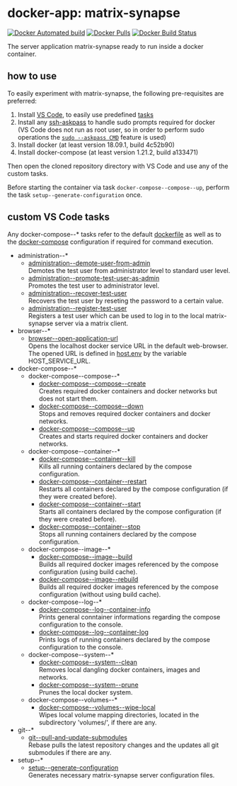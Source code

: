 # docker-app: matrix-synapse

[![Docker Automated build](https://img.shields.io/docker/automated/talsenteam/docker-matrix-synapse.svg?style=for-the-badge)](https://hub.docker.com/r/talsenteam/docker-matrix-synapse/)
[![Docker Pulls](https://img.shields.io/docker/pulls/talsenteam/docker-matrix-synapse.svg?style=for-the-badge)](https://hub.docker.com/r/talsenteam/docker-matrix-synapse/)
[![Docker Build Status](https://img.shields.io/docker/build/talsenteam/docker-matrix-synapse.svg?style=for-the-badge)](https://hub.docker.com/r/talsenteam/docker-matrix-synapse/)

The server application matrix-synapse ready to run inside a docker container.

## how to use

To easily experiment with matrix-synapse, the following pre-requisites are preferred:

1. Install [VS Code](https://code.visualstudio.com/), to easily use predefined [tasks](.vscode/tasks.json)
2. Install any [ssh-askpass](https://man.openbsd.org/ssh-askpass.1) to handle sudo prompts required for docker  
   (VS Code does not run as root user, so in order to perform sudo operations the [`sudo --askpass CMD`](bash/util/elevate.sh) feature is used)
3. Install docker (at least version 18.09.1, build 4c52b90)
4. Install docker-compose (at least version 1.21.2, build a133471)

Then open the cloned repository directory with VS Code and use any of the custom tasks.

Before starting the container via task `docker-compose--compose--up`, perform the task `setup--generate-configuration` once.

## custom VS Code tasks

Any docker-compose--* tasks refer to the default [dockerfile](docker/server--matrix-synapse/default.docker) as well as to the [docker-compose](docker-compose/server--matrix-synapse/default.docker-compose) configuration if required for command execution.

- administration--*
  - [administration--demote-user-from-admin](bash-commands--specific/administration--demote-user-from-admin.sh)  
    Demotes the test user from administrator level to standard user level.
  - [administration--promote-test-user-as-admin](bash-commands--specific/administration--promote-test-user-as-admin.sh)  
    Promotes the test user to administrator level.
  - [administration--recover-test-user](bash-commands--specific/administration--recover-test-user.sh)  
    Recovers the test user by reseting the password to a certain value.
  - [administration--register-test-user](bash-commands--specific/administration--register-test-user.sh)  
    Registers a test user which can be used to log in to the local matrix-synapse server via a matrix client.
- browser--*
  - [browser--open-application-url](bash-commands/browser--open-application-url.sh)  
    Opens the localhost docker service URL in the default web-browser. The opened URL is defined in [host.env](host.env) by the variable HOST_SERVICE_URL.
- docker-compose--*
  - docker-compose--compose--*
    - [docker-compose--compose--create](bash-commands/docker-compose--compose--create.sh)  
      Creates required docker containers and docker networks but does not start them.
    - [docker-compose--compose--down](bash-commands/docker-compose--compose--down.sh)  
      Stops and removes required docker containers and docker networks.
    - [docker-compose--compose--up](bash-commands/docker-compose--compose--up.sh)  
      Creates and starts required docker containers and docker networks.
  - docker-compose--container--*
    - [docker-compose--container--kill](bash-commands/docker-compose--container--kill.sh)  
      Kills all running containers declared by the compose configuration.
    - [docker-compose--container--restart](bash-commands/docker-compose--container--restart.sh)  
      Restarts all containers declared by the compose configuration (if they were created before).
    - [docker-compose--container--start](bash-commands/docker-compose--container--start.sh)  
      Starts all containers declared by the compose configuration (if they were created before).
    - [docker-compose--container--stop](bash-commands/docker-compose--container--stop.sh)  
      Stops all running containers declared by the compose configuration.
  - docker-compose--image--*
    - [docker-compose--image--build](bash-commands/docker-compose--image--build.sh)  
      Builds all required docker images referenced by the compose configuration (using build cache).
    - [docker-compose--image--rebuild](bash-commands/docker-compose--image--rebuild.sh)  
      Builds all required docker images referenced by the compose configuration (without using build cache).
  - docker-compose--log--*
    - [docker-compose--log--container-info](bash-commands/docker-compose--log--container-info.sh)  
      Prints general conntainer informations regarding the compose configuration to the console.
    - [docker-compose--log--container-log](bash-commands/docker-compose--log--container-log.sh)  
      Prints logs of running containers declared by the compose configuration to the console.
  - docker-compose--system--*
    - [docker-compose--system--clean](bash-commands/docker-compose--system--clean.sh)  
      Removes local dangling docker containers, images and networks.
    - [docker-compose--system--prune](bash-commands/docker-compose--system--prune.sh)  
      Prunes the local docker system.
  - docker-compose--volumes--*
    - [docker-compose--volumes--wipe-local](bash-commands/docker-compose--volumes--wipe-local.sh)  
      Wipes local volume mapping directories, located in the subdirectory 'volumes/', if there are any.
- git--*
  - [git--pull-and-update-submodules](bash-commands/git--pull-and-update-submodules.sh)  
    Rebase pulls the latest repository changes and the updates all git submodules if there are any.
- setup--*
  - [setup--generate-configuration](bash-commands--specific/setup--generate-configuration.sh)  
    Generates necessary matrix-synapse server configuration files.
